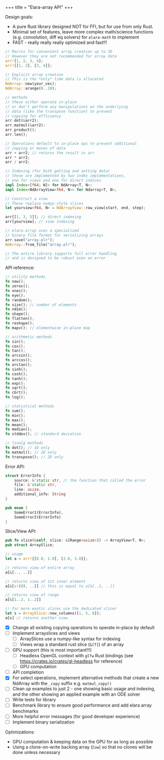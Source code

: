 +++
title = "Elara-array API"
+++

Design goals:

- A pure Rust library designed NOT for FFI, but for use from only Rust.
- Minimal set of features, leave more complex math/science functions (e.g. convolution, diff eq solvers) for `elara-math` to implement
- FAST - really really really optimized and fast!!!

```rust
// Macros for convenient array creation up to 3D
// However they are not recommended for array data
arr![1, 2, 3, 4];
arr![[1, 2], [3, 4]];

// Explicit array creation
// This is the *only* time data is allocated
NdArray::new(your_vec);
NdArray::arange(0..10);

// methods
// these either operate in-place
// or don't perform any manipulations on the underlying
// data (like the transpose function) to prevent 
// copying for efficiency
arr.dot(&arr2);
arr.matmul(&arr2);
arr.product();
arr.len();

// Operations default to in-place ops to prevent additional
// copying or moves of data
arr + arr2; // returns the result in arr
arr * arr2;
arr / arr2;

// Indexing (for both getting and setting data)
// these are implemented by two index implementations,
// one for views and one for direct indices
impl Index<[f64; N]> for NdArray<T, N>;
impl Index<NdArrayView<f64, N>> for Ndarray<T, N>;

// Construct a view
// These replace numpy-style slices
let yourview<f64, N> = NdArrayView::row_view(start, end, step);

arr[[1, 3, 5]]; // direct indexing
arr[yourview]; // view indexing

// elara-array uses a specialized
// binary file format for serializing arrays
arr.save("array.elr");
NdArray::from_file("array.elr");

// The entire library supports full error handling
// and is designed to be robust even on error
```

API reference:

```rust
// utility methods
fn new();
fn zeros();
fn ones();
fn eye();
fn random();
fn size(); // number of elements
fn ndim();
fn shape();
fn flatten();
fn reshape();
fn mapv(); // elementwise in-place map

// arithmetic methods
fn sin();
fn cos();
fn tan();
fn arcsin();
fn arccos();
fn arctan();
fn sinh();
fn cosh();
fn tanh();
fn exp();
fn sqrt();
fn cbrt();
fn log();

// statistical methods
fn sum();
fn min();
fn max();
fn mean();
fn median();
fn stddev(); // standard deviation

// linalg methods
fn dot(); // 1D only
fn matmul(); // 2D only
fn transpose(); // 2D only
```

Error API:

```rust
struct ErrorInfo {
	source: &'static str, // the function that called the error
	file: &'static str,
	line: usize,
	additional_info: String
}

pub enum {
	SomeError1(ErrorInfo),
	SomeError2(ErrorInfo)
}
```

Slice/View API:

```rust
pub fn slice(&self, slice: &[Range<usize>]) -> ArrayView<T, N>;
pub struct ArraySlice;

// usage
let a = arr![[0.0, 1.0], [2.0, 3.0]];

// returns view of entire array
a[&[.., ..]]

// returns view of 1st inner element
a[&[s!(0), ..]] // this is equal to a[&[..1, ..]]

// returns view of range
a[&[1..2, 1..2]]

// for more exotic slices use the dedicated slicer
let s = ArraySlice::new_columns([1, 5, 8]);
a[s] // returns another view
```

- [x] Change all existing copying operations to operate in-place by default
- [ ] Implement arrayslices and views
	- [ ] ArraySlices use a numpy-like syntax for indexing
	- [ ] Views wrap a standard rust slice (`&[T]`) of an array
- [ ] GPU support (this is most important!!!)
	- [ ] Headless OpenGL context with `glfw` Rust bindings (see <https://crates.io/crates/gl-headless> for reference)
	- [ ] GPU computation
- [ ] API completion
- [x] For select operations, implement alternative methods that create a new NdArray with the `_copy` suffix e.g. `matmul_copy()`
- [ ] Clean up examples to just 2 - one showing basic usage and indexing, and the other showing an applied example with an ODE solver
- [ ] Write tests for library
- [ ] Benchmark library to ensure good performance and add elara array benchmarks
- [ ] More helpful error messages (for good developer experience)
- [ ] Implement binary serialization

Optimizations:
- GPU computation & keeping data on the GPU for as long as possible
- Using a clone-on-write backing array (`Cow`) so that no clones will be done unless necessary

